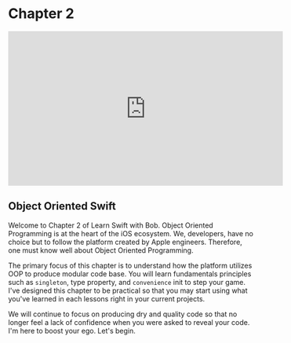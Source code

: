 # Chapter 2
<div align="center">
<iframe width="560" height="315" src="https://www.youtube.com/embed/Rj44w8OIfM8" frameborder="0" allowfullscreen></iframe>
</div>



## Object Oriented Swift
Welcome to Chapter 2 of Learn Swift with Bob. Object Oriented Programming is at the heart of the iOS ecosystem. We, developers, have no choice but to follow the platform created by Apple engineers. Therefore, one must know well about Object Oriented Programming.

The primary focus of this chapter is to understand how the platform utilizes OOP to produce modular code base. You will learn fundamentals principles such as `singleton`, type property, and `convenience` init to step your game. I've designed this chapter to be practical so that you may start using what you've learned in each lessons right in your current projects.

We will continue to focus on producing dry and quality code so that no longer feel a lack of confidence when you were asked to reveal your code. I'm here to boost your ego. Let's begin.
